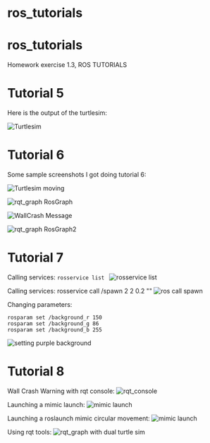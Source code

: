 # ros_tutorials

# ros_tutorials
Homework exercise 1.3, ROS TUTORIALS

# Tutorial 5
Here is the output of the turtlesim:

![Turtlesim](media/Captura1.png)

# Tutorial 6

Some sample screenshots I got doing tutorial 6:

![Turtlesim moving](media/Captura2.png)


![rqt_graph RosGraph](media/Captura3.png)

![WallCrash Message](media/Captura4.png)

![rqt_graph RosGraph2](media/Captura5.png)

# Tutorial 7
Calling services: ```rosservice list ```
![rosservice list](media/Captura6.png)

Calling services: rosservice call /spawn 2 2 0.2 ""
![ros call spawn](media/Captura7.png)

Changing parameters:
```
rosparam set /background_r 150
rosparam set /background_g 86
rosparam set /background_b 255
```
![setting purple background](media/Captura8.png)

# Tutorial 8
Wall Crash Warning with rqt console:
![rqt_console](media/Captura9.png)

Launching a mimic launch:
![mimic launch](media/Captura10.png)

Launching a roslaunch mimic circular movement:
![mimic launch](media/Captura11.png)

Using rqt tools:
![rqt_graph with dual turtle sim](media/Captura12.png)



